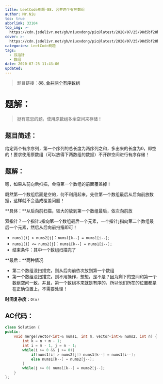 ```yaml
---
title: LeetCode刷题-88. 合并两个有序数组
author: Mr.Niu
toc: true
abbrlink: 33104
top_img: >-
  https://cdn.jsdelivr.net/gh/niuxvdong/pic@latest/2020/07/25/98d5bf28bc4294fbaed30835ef623e13.png
cover: >-
  https://cdn.jsdelivr.net/gh/niuxvdong/pic@latest/2020/07/25/98d5bf28bc4294fbaed30835ef623e13.png
categories: LeetCode刷题
tags:
  - 双指针
  - 数组
date: 2020-07-25 11:43:06
updated:
---
```










> 题目链接：[88. 合并两个有序数组]( https://leetcode-cn.com/problems/merge-sorted-array/)



# 题解：



> 挺有意思的题，使用原数组多余空间来存储！



## 题目简述：

给定两个有序序列，第一个序列的总长度为两序列之和，多出来的长度为0，即空的！要求使用原数组（可以放得下两数组的数据）不开辟空间进行有序存储！

## 题解：



嗯，如果从前向后扫描，会将第一个数组的前面覆盖掉！

既然第一个数组后面是空的，何不利用起来，先往第一个数组最后从后向前放数据，这样就不会造成覆盖问题！



**具体：**从后向前扫描，较大的放到第一个数组最后，依次向前放



双指针？一个指针`i`指向第一个数组最后一个元素，一个指针`j`指向第二个数组最后一个元素，然后从后向前扫描即可！

- `nums1[i] > nums2[j]`：`nums1[k--] = nums1[i--];`
- `nums1[i] <= nums2[j]`：`nums1[k--] = nums1[i--];`
- 结束条件：其中一个数组扫描完了



**最后：**两种情况

- 第二个数组没扫描完，则从后向前依次放到第一个数组
- 第一个数组没扫描完，则不用操作，想想，是不是？因为剩下的空间和第一个数组空间一致，并且，第一个数组本来就是有序的，所以他们所在的位置都是在正确位置上，不需要处理！





**时间复杂度**：`O(n)`

## AC代码：



```c++
class Solution {
public:
    void merge(vector<int>& nums1, int m, vector<int>& nums2, int n) {
        int k = n + m - 1;
        int i = m - 1, j = n - 1;
        while(i >= 0 && j >= 0){
            if(nums1[i] > nums2[j]) nums1[k--] = nums1[i--];
            else nums1[k--] = nums2[j--];
        }
        while(j >= 0) nums1[k--] = nums2[j--];
    }
};
```




